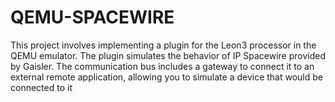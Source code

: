 # QEMU-SPACEWIRE
This project involves implementing a plugin for the Leon3 processor in the QEMU emulator. The plugin simulates the behavior of IP Spacewire provided by Gaisler. The communication bus includes a gateway to connect it to an external remote application, allowing you to simulate a device that would be connected to it
